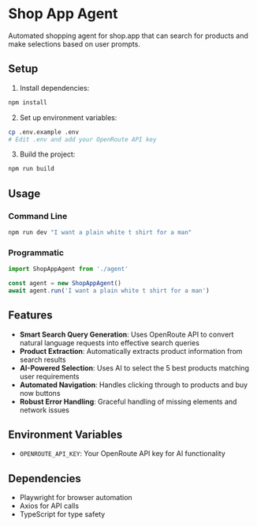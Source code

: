 # Shop App Agent

Automated shopping agent for shop.app that can search for products and make selections based on user prompts.

## Setup

1. Install dependencies:

```bash
npm install
```

2. Set up environment variables:

```bash
cp .env.example .env
# Edit .env and add your OpenRoute API key
```

3. Build the project:

```bash
npm run build
```

## Usage

### Command Line

```bash
npm run dev "I want a plain white t shirt for a man"
```

### Programmatic

```typescript
import ShopAppAgent from './agent'

const agent = new ShopAppAgent()
await agent.run('I want a plain white t shirt for a man')
```

## Features

- **Smart Search Query Generation**: Uses OpenRoute API to convert natural language requests into effective search queries
- **Product Extraction**: Automatically extracts product information from search results
- **AI-Powered Selection**: Uses AI to select the 5 best products matching user requirements
- **Automated Navigation**: Handles clicking through to products and buy now buttons
- **Robust Error Handling**: Graceful handling of missing elements and network issues

## Environment Variables

- `OPENROUTE_API_KEY`: Your OpenRoute API key for AI functionality

## Dependencies

- Playwright for browser automation
- Axios for API calls
- TypeScript for type safety

